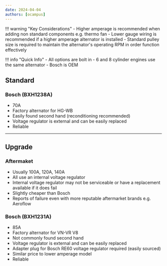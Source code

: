 ```yaml
---
date: 2024-04-04
authors: [ocampus]
---
```


!!! warning "Key Considerations"
	- Higher amperage is recommended when adding non standard components e.g. thermo fan
	- Lower gauge wiring is recommended if a higher amperage alternator is installed
	- Standard pulley size is required to maintain the alternator's operating RPM in order function effectively

!!! info "Quick Info"
	- All options are bolt in
	- 6 and 8 cylinder engines use the same alternator
	- Bosch is OEM

## Standard

### Bosch (BXH1238A)
- 70A
- Factory alternator for HG-WB
- Easily found second hand (reconditioning recommended)
- Voltage regulator is external and can be easily replaced
- Reliable

---

## Upgrade

### Aftermaket
- Usually 100A, 120A, 140A
- All use an internal voltage regulator
- Internal voltage regulator may not be serviceable or have a replacement available if it does fail
- Slightly cheaper than Bosch
- Reports of failure even with more reputable aftermarket brands e.g. Aeroflow

### Bosch (BXH1231A)
- 85A
- Factory alternator for VN-VR V8
- Not commonly found second hand
- Voltage regulator is external and can be easily replaced
- Adapter plug for Bosch RE60 voltage regulator required (easily sourced)
- Similar price to lower amperage model
- Reliable
